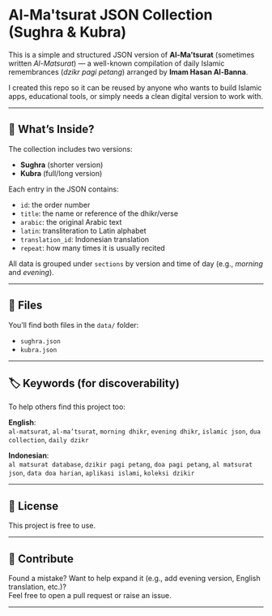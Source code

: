 # Al-Ma'tsurat JSON Collection (Sughra & Kubra)

This is a simple and structured JSON version of **Al-Ma’tsurat** (sometimes written *Al-Matsurat*) — a well-known compilation of daily Islamic remembrances (_dzikr pagi petang_) arranged by **Imam Hasan Al-Banna**.

I created this repo so it can be reused by anyone who wants to build Islamic apps, educational tools, or simply needs a clean digital version to work with.

---

## 🌅 What’s Inside?

The collection includes two versions:
- **Sughra** (shorter version)
- **Kubra** (full/long version)

Each entry in the JSON contains:
- `id`: the order number
- `title`: the name or reference of the dhikr/verse
- `arabic`: the original Arabic text
- `latin`: transliteration to Latin alphabet
- `translation_id`: Indonesian translation
- `repeat`: how many times it is usually recited

All data is grouped under `sections` by version and time of day (e.g., *morning* and *evening*).

---

## 📁 Files

You’ll find both files in the `data/` folder:

- `sughra.json`
- `kubra.json`

---

## 🏷️ Keywords (for discoverability)

To help others find this project too:

**English**:  
`al-matsurat`, `al-ma’tsurat`, `morning dhikr`, `evening dhikr`, `islamic json`, `dua collection`, `daily dzikr`

**Indonesian**:  
`al matsurat database`, `dzikir pagi petang`, `doa pagi petang`, `al matsurat json`, `data doa harian`, `aplikasi islami`, `koleksi dzikir`

---

## 📜 License

This project is free to use. 

---

## 🤝 Contribute

Found a mistake? Want to help expand it (e.g., add evening version, English translation, etc.)?  
Feel free to open a pull request or raise an issue.

---
